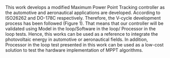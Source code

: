 This work develops a modified Maximum Power Point Tracking controller as the automotive and aeronautical applications are developed. According to ISO26262 and DO-178C respectively. Therefore, the V-cycle development process has been followed (Figure 1). That means that our controller will be validated using Model in the loop/Software in the loop/ Processor in the loop tests. Hence, this works can be used as a reference to integrate the photovoltaic energy in automotive or aeronautical fields. In addition, Processor in the loop test presented in this work can be used as a low-cost solution to test the hardware implementation of MPPT algorithms.
